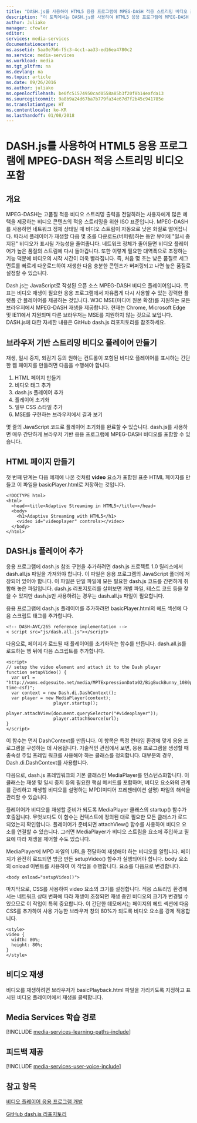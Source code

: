 ```yaml
---
title: "DASH.js를 사용하여 HTML5 응용 프로그램에 MPEG-DASH 적응 스트리밍 비디오 포함 | Microsoft 문서"
description: "이 토픽에서는 DASH.js를 사용하여 HTML5 응용 프로그램에 MPEG-DASH 적응 스트리밍 비디오를 포함시키는 방법을 보여 줍니다."
author: Juliako
manager: cfowler
editor: 
services: media-services
documentationcenter: 
ms.assetid: 5aa0e7b6-f5c3-4cc1-aa33-ed16ea4780c2
ms.service: media-services
ms.workload: media
ms.tgt_pltfrm: na
ms.devlang: na
ms.topic: article
ms.date: 09/26/2016
ms.author: juliako
ms.openlocfilehash: be0fc51574950cad0558a85b3f20f8b14eafda13
ms.sourcegitcommit: 9a8b9a24d67ba7b779fa34e67d7f2b45c941785e
ms.translationtype: HT
ms.contentlocale: ko-KR
ms.lasthandoff: 01/08/2018
---
```

# <a name="embedding-an-mpeg-dash-adaptive-streaming-video-in-an-html5-application-with-dashjs"></a>DASH.js를 사용하여 HTML5 응용 프로그램에 MPEG-DASH 적응 스트리밍 비디오 포함
## <a name="overview"></a>개요
MPEG-DASH는 고품질 적응 비디오 스트리밍 출력을 전달하려는 사용자에게 많은 혜택을 제공하는 비디오 콘텐츠의 적응 스트리밍을 위한 ISO 표준입니다. MPEG-DASH를 사용하면 네트워크 정체 상태일 때 비디오 스트림이 자동으로 낮은 화질로 떨어집니다. 따라서 플레이어가 재생할 다음 몇 초를 다운로드(버퍼링)하는 동안 뷰어에 "일시 중지된" 비디오가 표시될 가능성을 줄여줍니다. 네트워크 정체가 줄어들면 비디오 플레이어가 높은 품질의 스트림에 다시 돌아갑니다. 또한 이렇게 필요한 대역폭으로 조정하는 기능 덕분에 비디오의 시작 시간이 더욱 빨라집니다. 즉, 처음 몇 초는 낮은 품질로 세그먼트를 빠르게 다운로드하여 재생한 다음 충분한 콘텐츠가 버퍼링되고 나면 높은 품질로 설정할 수 있습니다.

Dash.js는 JavaScript로 작성된 오픈 소스 MPEG-DASH 비디오 플레이어입니다. 목표는 비디오 재생이 필요한 응용 프로그램에서 자유롭게 다시 사용할 수 있는 강력한 플랫폼 간 플레이어를 제공하는 것입니다. W3C MSE(미디어 원본 확장)를 지원하는 모든 브라우저에서 MPEG-DASH 재생을 제공합니다. 현재는 Chrome, Microsoft Edge 및 IE11에서 지원되며 다른 브라우저는 MSE를 지원하지 않는 것으로 보입니다. DASH.js에 대한 자세한 내용은 GitHub dash.js 리포지토리를 참조하세요.

## <a name="creating-a-browser-based-streaming-video-player"></a>브라우저 기반 스트리밍 비디오 플레이어 만들기
재생, 일시 중지, 되감기 등의 원하는 컨트롤이 포함된 비디오 플레이어를 표시하는 간단한 웹 페이지를 만들려면 다음을 수행해야 합니다.

1. HTML 페이지 만들기
2. 비디오 태그 추가
3. dash.js 플레이어 추가
4. 플레이어 초기화
5. 일부 CSS 스타일 추가
6. MSE를 구현하는 브라우저에서 결과 보기

몇 줄의 JavaScript 코드로 플레이어 초기화를 완료할 수 있습니다. dash.js를 사용하면 매우 간단하게 브라우저 기반 응용 프로그램에 MPEG-DASH 비디오를 포함할 수 있습니다.

## <a name="creating-the-html-page"></a>HTML 페이지 만들기
첫 번째 단계는 다음 예제에 나온 것처럼 **video** 요소가 포함된 표준 HTML 페이지를 만들고 이 파일을 basicPlayer.html로 저장하는 것입니다.

    <!DOCTYPE html>
    <html>
      <head><title>Adaptive Streaming in HTML5</title></head>
      <body>
        <h1>Adaptive Streaming with HTML5</h1>
        <video id="videoplayer" controls></video>
      </body>
    </html>

## <a name="adding-the-dashjs-player"></a>DASH.js 플레이어 추가
응용 프로그램에 dash.js 참조 구현을 추가하려면 dash.js 프로젝트 1.0 릴리스에서 dash.all.js 파일을 가져와야 합니다. 이 파일은 응용 프로그램의 JavaScript 폴더에 저장되어 있어야 합니다. 이 파일은 단일 파일에 모든 필요한 dash.js 코드를 간편하게 취합해 놓은 파일입니다. dash.js 리포지토리를 살펴보면 개별 파일, 테스트 코드 등을 찾을 수 있지만 dash.js만 사용하려는 경우는 dash.all.js 파일이 필요합니다.

응용 프로그램에 dash.js 플레이어를 추가하려면 basicPlayer.html의 헤드 섹션에 다음 스크립트 태그를 추가합니다.

    <!-- DASH-AVC/265 reference implementation -->
    < script src="js/dash.all.js"></script>


다음으로, 페이지가 로드될 때 플레이어를 초기화하는 함수를 만듭니다. dash.all.js를 로드하는 행 뒤에 다음 스크립트를 추가합니다.

    <script>
    // setup the video element and attach it to the Dash player
    function setupVideo() {
      var url = "http://wams.edgesuite.net/media/MPTExpressionData02/BigBuckBunny_1080p24_IYUV_2ch.ism/manifest(format=mpd-time-csf)";
      var context = new Dash.di.DashContext();
      var player = new MediaPlayer(context);
                      player.startup();
                      player.attachView(document.querySelector("#videoplayer"));
                      player.attachSource(url);
    }
    </script>

이 함수는 먼저 DashContext를 만듭니다. 이 항목은 특정 런타임 환경에 맞게 응용 프로그램을 구성하는 데 사용됩니다. 기술적인 관점에서 보면, 응용 프로그램을 생성할 때 종속성 주입 프레임 워크를 사용해야 하는 클래스를 정의합니다. 대부분의 경우, Dash.di.DashContext를 사용합니다.

다음으로, dash.js 프레임워크의 기본 클래스인 MediaPlayer를 인스턴스화합니다. 이 클래스는 재생 및 일시 중지 등의 필요한 핵심 메서드를 포함하며, 비디오 요소와의 관계를 관리하고 재생할 비디오를 설명하는 MPD(미디어 프레젠테이션 설명) 파일의 해석을 관리할 수 있습니다.

플레이어가 비디오를 재생할 준비가 되도록 MediaPlayer 클래스의 startup() 함수가 호출됩니다. 무엇보다도 이 함수는 컨텍스트에 정의된 대로 필요한 모든 클래스가 로드되었는지 확인합니다. 플레이어가 준비되면 attachView() 함수를 사용하여 비디오 요소를 연결할 수 있습니다. 그러면 MediaPlayer가 비디오 스트림을 요소에 주입하고 필요에 따라 재생을 제어할 수도 있습니다.

MediaPlayer에 MPD 파일의 URL을 전달하여 재생해야 하는 비디오를 알립니다. 페이지가 완전히 로드되면 방금 만든 setupVideo() 함수가 실행되어야 합니다. body 요소의 onload 이벤트를 사용하여 이 작업을 수행합니다. <body> 요소를 다음으로 변경합니다.

    <body onload="setupVideo()">

마지막으로, CSS를 사용하여 video 요소의 크기를 설정합니다. 적응 스트리밍 환경에서는 네트워크 상태 변화에 따라 재생이 조정되면 재생 중인 비디오의 크기가 변경될 수 있으므로 이 작업이 특히 중요합니다. 이 간단한 데모에서는 페이지의 헤드 섹션에 다음 CSS를 추가하여 사용 가능한 브라우저 창의 80%가 되도록 비디오 요소를 강제 적용합니다.

    <style>
    video {
      width: 80%;
      height: 80%;
    }
    </style>

## <a name="playing-a-video"></a>비디오 재생
비디오를 재생하려면 브라우저가 basicPlayback.html 파일을 가리키도록 지정하고 표시된 비디오 플레이어에서 재생을 클릭합니다.

## <a name="media-services-learning-paths"></a>Media Services 학습 경로
[!INCLUDE [media-services-learning-paths-include](../../includes/media-services-learning-paths-include.md)]

## <a name="provide-feedback"></a>피드백 제공
[!INCLUDE [media-services-user-voice-include](../../includes/media-services-user-voice-include.md)]

## <a name="see-also"></a>참고 항목
[비디오 플레이어 응용 프로그램 개발](media-services-develop-video-players.md)

[GitHub dash.js 리포지토리](https://github.com/Dash-Industry-Forum/dash.js) 

